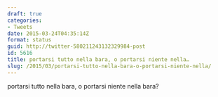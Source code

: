```yaml
---
draft: true
categories:
- Tweets
date: 2015-03-24T04:35:14Z
format: status
guid: http://twitter-580211243132329984-post
id: 5616
title: portarsi tutto nella bara, o portarsi niente nella…
slug: /2015/03/portarsi-tutto-nella-bara-o-portarsi-niente-nella/
---
```


portarsi tutto nella bara, o portarsi niente nella bara?